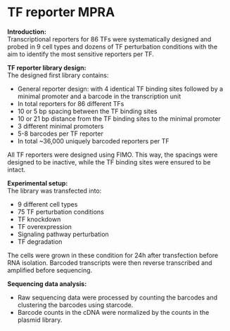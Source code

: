 # TF reporter MPRA

**Introduction:**\
Transcriptional reporters for 86 TFs were systematically designed and probed in 9 cell types and dozens of TF perturbation conditions with the aim to identify the most sensitive reporters per TF.

**TF reporter library design:**\
The designed first library contains:
- General reporter design: with 4 identical TF binding sites followed by a minimal promoter and a barcode in the transcription unit
- In total reporters for 86 different TFs
- 10 or 5 bp spacing between the TF binding sites
- 10 or 21 bp distance from the TF binding sites to the minimal promoter
- 3 different minimal promoters
- 5-8 barcodes per TF reporter
- In total ~36,000 uniquely barcoded reporters per TF

All TF reporters were designed using FIMO. This way, the spacings were designed to be inactive, while the TF binding sites were ensured to be intact.

**Experimental setup:**\
The library was transfected into:
- 9 different cell types
- 75 TF perturbation conditions
- TF knockdown
- TF overexpression
- Signaling pathway perturbation
- TF degradation

The cells were grown in these condition for 24h after transfection before RNA isolation. Barcoded transcripts were then reverse transcribed and amplified before sequencing.

**Sequencing data analysis:**
- Raw sequencing data were processed by counting the barcodes and clustering the barcodes using starcode.
- Barcode counts in the cDNA were normalized by the counts in the plasmid library.
